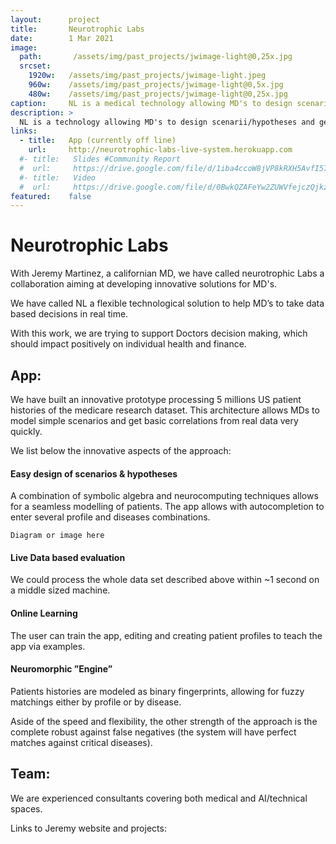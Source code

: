 ```yaml
---
layout:      project
title:       Neurotrophic Labs
date:        1 Mar 2021
image:
  path:       /assets/img/past_projects/jwimage-light@0,25x.jpg
  srcset:
    1920w:   /assets/img/past_projects/jwimage-light.jpeg
    960w:    /assets/img/past_projects/jwimage-light@0,5x.jpg
    480w:    /assets/img/past_projects/jwimage-light@0,25x.jpg
caption:     NL is a medical technology allowing MD's to design scenarii/hypotheses and get basic analyses in  real time. 
description: >
  NL is a technology allowing MD's to design scenarii/hypotheses and get data based evaluations in almost real time. 
links:
  - title:   App (currently off line)
    url:     http://neurotrophic-labs-live-system.herokuapp.com
  #- title:   Slides #Community Report
  #  url:     https://drive.google.com/file/d/1iba4ccoW8jVP8kRXH5AvfI575r9ui6Vr/view?usp=sharing # https://faxi.shinyapps.io/NEXT/
  #- title:   Video
  #  url:     https://drive.google.com/file/d/0BwkQZAFeYw2ZUWVfejczQjkzTUE/view?usp=sharing
featured:    false
---
```


# Neurotrophic Labs

With Jeremy Martinez, a californian MD, 
we have called neurotrophic Labs a collaboration aiming at
developing innovative solutions for MD's.

We have called NL a flexible technological solution to help MD’s to take data based decisions in real time.

With this work, we are trying to support Doctors decision making, which should impact positively on individual health and finance.

## App:
We have built an innovative prototype processing 5 millions US patient histories of the medicare research dataset. 
This architecture allows MDs to model simple scenarios and get basic correlations from real data very quickly.

We list below the innovative aspects of the approach:
####  Easy design of scenarios & hypotheses
A combination of symbolic algebra and neurocomputing techniques allows for a seamless modelling of patients.
The app allows with autocompletion to enter several profile and diseases combinations.

```mermaid
Diagram or image here
```
 

#### Live Data based evaluation
We could process the whole data set described above within
~1 second on a middle sized machine. 

#### Online Learning 
The user can train the app, editing and creating patient profiles to teach the app via examples.


#### Neuromorphic ”Engine”
Patients histories are modeled as binary fingerprints, allowing for 
fuzzy matchings either by profile or by disease.

Aside of the speed and flexibility, the other strength of the approach is the complete robust against false negatives
(the system will have perfect matches against critical diseases).

## Team:

We are experienced consultants covering both medical and AI/technical spaces.

Links to Jeremy website and projects: 
